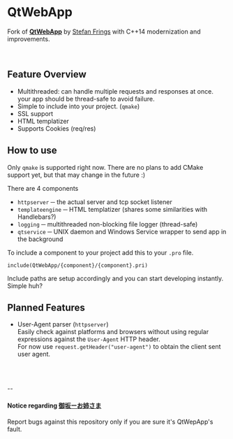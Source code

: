 # QtWebApp

Fork of [**QtWebApp**](http://stefanfrings.de/qtwebapp/index-en.html) by [Stefan Frings](http://stefanfrings.de) with C++14 modernization and improvements.

<br>

## Feature Overview

 - Multithreaded: can handle multiple requests and responses at once. your app should be thread-safe to avoid failure.
 - Simple to include into your project. (`qmake`)
 - SSL support
 - HTML templatizer
 - Supports Cookies (req/res)

## How to use

Only `qmake` is supported right now. There are no plans to add CMake support yet, but that may change in the future :)

There are 4 components

 - `httpserver` ─ the actual server and tcp socket listener
 - `templateengine` ─ HTML templatizer (shares some similarities with Handlebars?)
 - `logging` ─ multithreaded non-blocking file logger (thread-safe)
 - `qtservice` ─ UNIX daemon and Windows Service wrapper to send app in the background

To include a component to your project add this to your `.pro` file.
```
include(QtWebApp/{component}/{component}.pri)
```
Include paths are setup accordingly and you can start developing instantly. Simple huh?

## Planned Features

 - User-Agent parser (`httpserver`) <br>
   Easily check against platforms and browsers without using regular expressions against the `User-Agent` HTTP header. <br>
   For now use `request.getHeader("user-agent")` to obtain the client sent user agent.


<br>
<br>

--

#### Notice regarding [御坂ーお姉さま](https://github.com/misaka-oneesama/misaka-oneesama)

Report bugs against this repository only if you are sure it's QtWepApp's fault.
